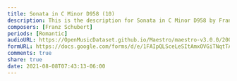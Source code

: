 ```yaml
---
title: Sonata in C Minor D958 (10)
description: This is the description for Sonata in C Minor D958 by Franz Schubert
composers: [Franz Schubert]
periods: [Romantic]
audioURL: https://OpenMusicDataset.github.io/Maestro/maestro-v3.0.0/2004/MIDI-Unprocessed_XP_22_R2_2004_01_ORIG_MID--AUDIO_22_R2_2004_04_Track04_wav.midi
formURL: https://docs.google.com/forms/d/e/1FAIpQLSceLeSItAmxOVGiTNqtTA3MqJRNItS_Q_kqPSPIgP-OaYk-ug/viewform
comments: true
share: true
date: 2021-08-08T07:43:13-06:00
---
```

